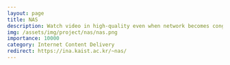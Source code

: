 ```yaml
---
layout: page
title: NAS
description: Watch video in high-quality even when network becomes congested.
img: /assets/img/project/nas/nas.png
importance: 10000
category: Internet Content Delivery
redirect: https://ina.kaist.ac.kr/~nas/
---
```


